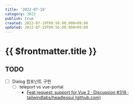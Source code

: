 ```yaml
---
title: '2022-07-19'
category: 2022
publish: true
created: 2022-07-19T09:56:00.000+09:00
updated: 2022-07-19T09:56:00.000+09:00
---
```


# {{ $frontmatter.title }}

## TODO

- [ ] Dialog 컴포넌트 구현
  - [ ] teleport vs vue-portal
    - [Feat request: support for Vue 2 · Discussion #318 · tailwindlabs/headlessui (github.com)](https://github.com/tailwindlabs/headlessui/discussions/318)
